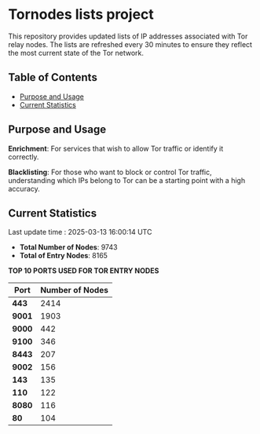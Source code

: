 # Tornodes lists project

This repository provides updated lists of IP addresses associated with Tor relay nodes. The lists are refreshed every 30 minutes to ensure they reflect the most current state of the Tor network.

## Table of Contents

- [Purpose and Usage](#purpose-and-usage)
- [Current Statistics](#current-statistics)


## Purpose and Usage

**Enrichment**: For services that wish to allow Tor traffic or identify it correctly.

**Blacklisting**: For those who want to block or control Tor traffic, understanding which IPs belong to Tor can be a starting point with a high accuracy.

## Current Statistics

Last update time : 2025-03-13 16:00:14 UTC

- **Total Number of Nodes**: 9743
- **Total of Entry Nodes**: 8165

**TOP 10 PORTS USED FOR TOR ENTRY NODES**

| **Port** | **Number of Nodes** |
|------|-----------------|
| **443**   | 2414  |
| **9001**   | 1903  |
| **9000**   | 442  |
| **9100**   | 346  |
| **8443**   | 207  |
| **9002**   | 156  |
| **143**   | 135  |
| **110**   | 122  |
| **8080**   | 116  |
| **80**   | 104  |

